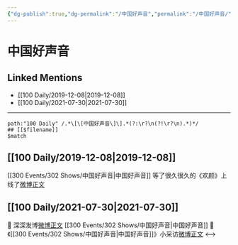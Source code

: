 ```yaml
---
{"dg-publish":true,"dg-permalink":"/中国好声音","permalink":"/中国好声音/","created":"2023-03-30T22:10:59.661+08:00","updated":"2023-04-10T16:35:35.438+08:00"}
---
```


# 中国好声音

## Linked Mentions
- [[100 Daily/2019-12-08\|2019-12-08]]
- [[100 Daily/2021-07-30\|2021-07-30]]


---

```expander
path:"100 Daily" /.*\[\[中国好声音\]\].*(?:\r?\n(?!\r?\n).*)*/
## [[$filename]]
$match
```
## [[100 Daily/2019-12-08\|2019-12-08]]
[[300 Events/302 Shows/中国好声音\|中国好声音]]
等了很久很久的《欢颜》上线了[微博正文](https://m.weibo.cn/6466290670/4447313819160498)
## [[100 Daily/2021-07-30\|2021-07-30]]
💫 深深发博[微博正文](https://m.weibo.cn/6466290670/4664757942747513) [[300 Events/302 Shows/中国好声音\|中国好声音]]
💫 《[[300 Events/302 Shows/中国好声音\|中国好声音]]》小采访[微博正文](https://m.weibo.cn/6466290670/4664763177241325)
<-->